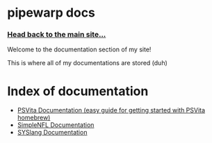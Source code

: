 

# pipewarp docs
### [Head back to the main site...](https://pipewarp.co.uk)

Welcome to the documentation section of my site!

This is where all of my documentations are stored (duh)


# Index of documentation

* [PSVita Documentation (easy guide for getting started with PSVita homebrew)](https://docs.pipewarp.co.uk/vita-docs)
* [SimpleNFL Documentation](https://github.com/PipeWarp/SimpleNFL/wiki)
* [SYSlang Documentation](https://docs.pipewarp.co.uk/SYSlang)
